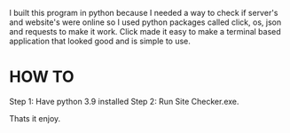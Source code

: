 I built this program in python because I needed a way to check if server's and website's were online so I used python packages called click,
os, json and requests to make it work. Click made it easy to make a terminal based application that looked good and is simple to use.

# HOW TO
Step 1: Have python 3.9 installed
Step 2: Run Site Checker.exe.

Thats it enjoy.
